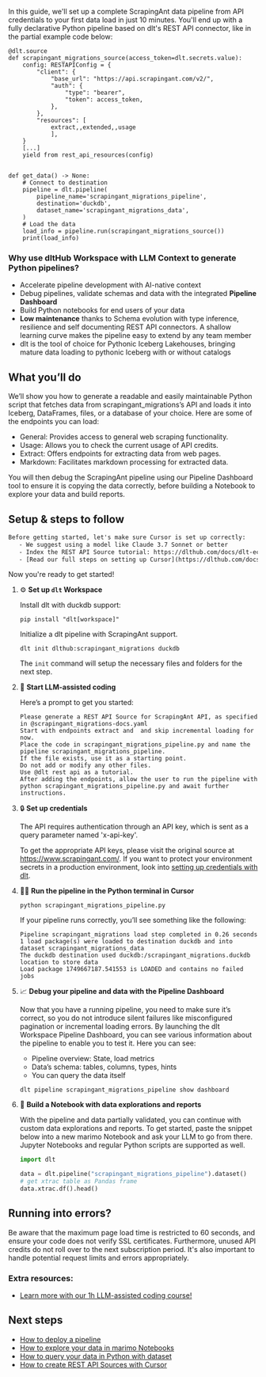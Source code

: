 In this guide, we'll set up a complete ScrapingAnt data pipeline from API credentials to your first data load in just 10 minutes. You'll end up with a fully declarative Python pipeline based on dlt's REST API connector, like in the partial example code below:

```python-outcome
@dlt.source
def scrapingant_migrations_source(access_token=dlt.secrets.value):
    config: RESTAPIConfig = {
        "client": {
            "base_url": "https://api.scrapingant.com/v2/",
            "auth": {
                "type": "bearer",
                "token": access_token,
            },
        },
        "resources": [
            extract,,extended,,usage
            ],
    }
    [...]
    yield from rest_api_resources(config)


def get_data() -> None:
    # Connect to destination
    pipeline = dlt.pipeline(
        pipeline_name='scrapingant_migrations_pipeline',
        destination='duckdb',
        dataset_name='scrapingant_migrations_data', 
    )
    # Load the data
    load_info = pipeline.run(scrapingant_migrations_source())
    print(load_info) 
```

### Why use dltHub Workspace with LLM Context to generate Python pipelines?

- Accelerate pipeline development with AI-native context
- Debug pipelines, validate schemas and data with the integrated **Pipeline Dashboard**
- Build Python notebooks for end users of your data
- **Low maintenance** thanks to Schema evolution with type inference, resilience and self documenting REST API connectors. A shallow learning curve makes the pipeline easy to extend by any team member
- dlt is the tool of choice for Pythonic Iceberg Lakehouses, bringing mature data loading to pythonic Iceberg with or without catalogs

## What you’ll do

We’ll show you how to generate a readable and easily maintainable Python script that fetches data from scrapingant_migrations’s API and loads it into Iceberg, DataFrames, files, or a database of your choice. Here are some of the endpoints you can load:

- General: Provides access to general web scraping functionality.
- Usage: Allows you to check the current usage of API credits.
- Extract: Offers endpoints for extracting data from web pages.
- Markdown: Facilitates markdown processing for extracted data.

You will then debug the ScrapingAnt pipeline using our Pipeline Dashboard tool to ensure it is copying the data correctly, before building a Notebook to explore your data and build reports.

## Setup & steps to follow

```default
Before getting started, let's make sure Cursor is set up correctly:
   - We suggest using a model like Claude 3.7 Sonnet or better
   - Index the REST API Source tutorial: https://dlthub.com/docs/dlt-ecosystem/verified-sources/rest_api/ and add it to context as **@dlt rest api**
   - [Read our full steps on setting up Cursor](https://dlthub.com/docs/dlt-ecosystem/llm-tooling/cursor-restapi#23-configuring-cursor-with-documentation)
```

Now you're ready to get started!

1. ⚙️ **Set up `dlt` Workspace**
    
    Install dlt with duckdb support:
    ```shell
    pip install "dlt[workspace]"
    ```

    Initialize a dlt pipeline with ScrapingAnt support.
    ```shell
    dlt init dlthub:scrapingant_migrations duckdb
    ```

    The `init` command will setup the necessary files and folders for the next step.
    
2. 🤠 **Start LLM-assisted coding**
    
    Here’s a prompt to get you started:
    
    ```prompt
    Please generate a REST API Source for ScrapingAnt API, as specified in @scrapingant_migrations-docs.yaml 
    Start with endpoints extract and  and skip incremental loading for now. 
    Place the code in scrapingant_migrations_pipeline.py and name the pipeline scrapingant_migrations_pipeline. 
    If the file exists, use it as a starting point. 
    Do not add or modify any other files. 
    Use @dlt rest api as a tutorial. 
    After adding the endpoints, allow the user to run the pipeline with python scrapingant_migrations_pipeline.py and await further instructions.
    ```

    
3. 🔒 **Set up credentials** 
    
    The API requires authentication through an API key, which is sent as a query parameter named 'x-api-key'.
    
    To get the appropriate API keys, please visit the original source at https://www.scrapingant.com/.
    If you want to protect your environment secrets in a production environment, look into [setting up credentials with dlt](https://dlthub.com/docs/walkthroughs/add_credentials).
    
4. 🏃‍♀️ **Run the pipeline in the Python terminal in Cursor**
    
    ```shell
    python scrapingant_migrations_pipeline.py
    ```
    
    If your pipeline runs correctly, you’ll see something like the following:
    
    ```shell
    Pipeline scrapingant_migrations load step completed in 0.26 seconds
    1 load package(s) were loaded to destination duckdb and into dataset scrapingant_migrations_data
    The duckdb destination used duckdb:/scrapingant_migrations.duckdb location to store data
    Load package 1749667187.541553 is LOADED and contains no failed jobs
    ```
    
5. 📈 **Debug your pipeline and data with the Pipeline Dashboard**

    Now that you have a running pipeline, you need to make sure it’s correct, so you do not introduce silent failures like misconfigured pagination or incremental loading errors. By launching the dlt Workspace Pipeline Dashboard, you can see various information about the pipeline to enable you to test it. Here you can see:
    - Pipeline overview: State, load metrics
    - Data’s schema: tables, columns, types, hints
    - You can query the data itself
    
    ```shell
    dlt pipeline scrapingant_migrations_pipeline show dashboard
    ```
    
6. 🐍 **Build a Notebook with data explorations and reports**

    With the pipeline and data partially validated, you can continue with custom data explorations and reports. To get started, paste the snippet below into a new marimo Notebook and ask your LLM to go from there. Jupyter Notebooks and regular Python scripts are supported as well.

    
    ```python
    import dlt

   data = dlt.pipeline("scrapingant_migrations_pipeline").dataset()
   # get xtrac table as Pandas frame
   data.xtrac.df().head()
    ```

## Running into errors?

Be aware that the maximum page load time is restricted to 60 seconds, and ensure your code does not verify SSL certificates. Furthermore, unused API credits do not roll over to the next subscription period. It's also important to handle potential request limits and errors appropriately.

### Extra resources:

- [Learn more with our 1h LLM-assisted coding course!](https://www.youtube.com/watch?v=GGid70rnJuM)

## Next steps

- [How to deploy a pipeline](https://dlthub.com/docs/walkthroughs/deploy-a-pipeline)
- [How to explore your data in marimo Notebooks](https://dlthub.com/docs/general-usage/dataset-access/marimo)
- [How to query your data in Python with dataset](https://dlthub.com/docs/general-usage/dataset-access/dataset)
- [How to create REST API Sources with Cursor](https://dlthub.com/docs/dlt-ecosystem/llm-tooling/cursor-restapi)
